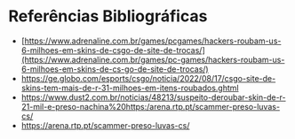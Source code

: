 # Referências Bibliográficas

- [https://www.adrenaline.com.br/games/pcgames/hackers-roubam-us-6-milhoes-em-skins-de-csgo-de-site-de-trocas/](https://www.adrenaline.com.br/games/pc-games/hackers-roubam-us-6-milhoes-em-skins-de-cs-go-de-site-de-trocas/)
- https://ge.globo.com/esports/csgo/noticia/2022/08/17/csgo-site-de-skins-tem-mais-de-r-31-milhoes-em-itens-roubados.ghtml
- [https://www.dust2.com.br/noticias/48213/suspeito-deroubar-skin-de-r-21-mil-e-preso-nachina%20https:/arena.rtp.pt/scammer-preso-luvas-cs/
](https://www.dust2.com.br/noticias/48213/suspeito-de-roubar-skin-de-r-21-mil-e-preso-na-china)
- https://arena.rtp.pt/scammer-preso-luvas-cs/
